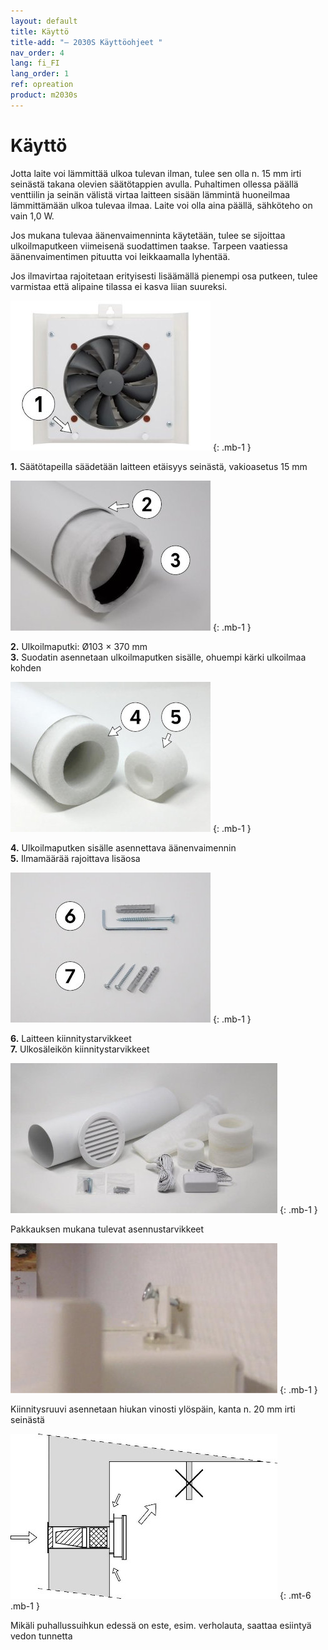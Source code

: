```yaml
---
layout: default
title: Käyttö
title-add: "– 2030S Käyttöohjeet "
nav_order: 4
lang: fi_FI
lang_order: 1
ref: opreation
product: m2030s
---
```


# Käyttö

Jotta laite voi lämmittää ulkoa tulevan ilman, tulee sen olla n. 15 mm irti seinästä takana olevien säätötappien avulla. Puhaltimen ollessa päällä venttiilin ja seinän välistä virtaa laitteen sisään lämmintä huoneilmaa lämmittämään ulkoa tulevaa ilmaa. Laite voi olla aina päällä, sähköteho on vain 1,0 W.

Jos mukana tulevaa äänenvaimenninta käytetään, tulee se sijoittaa ulkoilmaputkeen viimeisenä suodattimen taakse. Tarpeen vaatiessa äänenvaimentimen pituutta voi leikkaamalla lyhentää.

Jos ilmavirtaa rajoitetaan erityisesti lisäämällä pienempi osa putkeen, tulee varmistaa että alipaine tilassa ei kasva liian suureksi.


![alt text](/assets/images/use-a-320x240.jpg "Logo Title Text 1")
{: .mb-1 }

**1.** Säätötapeilla säädetään laitteen etäisyys seinästä, vakioasetus 15 mm

![alt text](/assets/images/use-b-320x240.jpg "Logo Title Text 1")
{: .mb-1 }

**2.** Ulkoilmaputki: Ø103 × 370 mm  
**3.** Suodatin asennetaan ulkoilmaputken sisälle, ohuempi kärki ulkoilmaa kohden

![alt text](/assets/images/use-c-320x240.jpg "Logo Title Text 1")
{: .mb-1 }

**4.** Ulkoilmaputken sisälle asennettava äänenvaimennin  
**5.** Ilmamäärää rajoittava lisäosa

![alt text](/assets/images/use-d-320x240.jpg "Logo Title Text 1")
{: .mb-1 }

**6.** Laitteen kiinnitystarvikkeet  
**7.** Ulkosäleikön kiinnitystarvikkeet

![Kuva pakkaussisällöstä](/assets/images/use-e-427x240.jpg)
{: .mb-1 }

Pakkauksen mukana tulevat asennustarvikkeet

![Kuva kiinnitysruuvista asennusvaiheessa](/assets/images/use-f-427x240.jpg)
{: .mb-1 }

Kiinnitysruuvi asennetaan hiukan vinosti ylöspäin, kanta n. 20 mm irti seinästä

![alt text](/assets/images/draught-notice.jpg)
{: .mt-6 .mb-1 }

<i data-feather="alert-triangle" class="v-align-text-bottom"></i>
Mikäli puhallussuihkun edessä on este, esim. verholauta, saattaa esiintyä vedon tunnetta

